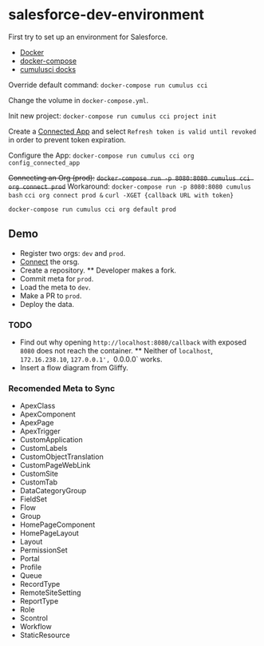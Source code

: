 # salesforce-dev-environment
First try to set up an environment for Salesforce.

* [Docker](https://www.docker.com/)
* [docker-compose](https://docs.docker.com/compose/)
* [cumulusci docks](http://cumulusci.readthedocs.io/en/latest/tutorial.html)


Override default command:
`docker-compose run cumulus cci`

Change the volume in `docker-compose.yml`.

Init new project:
`docker-compose run cumulus cci project init`

Create a [Connected App](http://cumulusci.readthedocs.io/en/latest/tutorial.html#part-3-connecting-salesforce-orgs) and select `Refresh token is valid until revoked` in order to prevent token expiration.

Configure the App:
`docker-compose run cumulus cci org config_connected_app`

~~Connecting an Org (prod):~~
~~`docker-compose run -p 8080:8080 cumulus cci org connect prod`~~
Workaround:
`docker-compose run -p 8080:8080 cumulus bash`
`cci org connect prod &`
`curl -XGET {callback URL with token}`

`docker-compose run cumulus cci org default prod`

## Demo
* Register two orgs: `dev` and `prod`.
* [Connect](http://cumulusci.readthedocs.io/en/latest/tutorial.html#part-3-connecting-salesforce-orgs) the orsg.
* Create a repository.
** Developer makes a fork.
* Commit meta for `prod`.
* Load the meta to `dev`.
* Make a PR to `prod`.
* Deploy the data.

### TODO
* Find out why opening `http://localhost:8080/callback` with exposed `8080` does not reach the container.
** Neither of `localhost`, `172.16.238.10`, `127.0.0.1', `0.0.0.0` works.
* Insert a flow diagram from Gliffy.

### Recomended Meta to Sync
* ApexClass
* ApexComponent
* ApexPage
* ApexTrigger
* CustomApplication
* CustomLabels
* CustomObjectTranslation
* CustomPageWebLink
* CustomSite
* CustomTab
* DataCategoryGroup
* FieldSet
* Flow
* Group
* HomePageComponent
* HomePageLayout
* Layout
* PermissionSet
* Portal
* Profile
* Queue
* RecordType
* RemoteSiteSetting
* ReportType
* Role
* Scontrol
* Workflow
* StaticResource